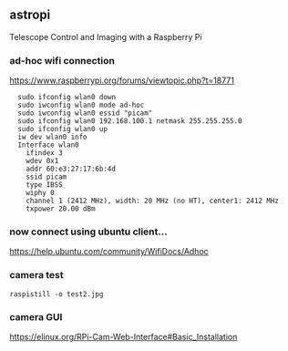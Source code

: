 ## astropi
Telescope Control and Imaging with a Raspberry Pi

### ad-hoc wifi connection
https://www.raspberrypi.org/forums/viewtopic.php?t=18771
```
  sudo ifconfig wlan0 down
  sudo iwconfig wlan0 mode ad-hoc
  sudo iwconfig wlan0 essid "picam"
  sudo ifconfig wlan0 192.168.100.1 netmask 255.255.255.0
  sudo ifconfig wlan0 up
  iw dev wlan0 info
  Interface wlan0
    ifindex 3
    wdev 0x1
    addr 60:e3:27:17:6b:4d
    ssid picam
    type IBSS
    wiphy 0
    channel 1 (2412 MHz), width: 20 MHz (no HT), center1: 2412 MHz
    txpower 20.00 dBm  
 ```
   
 ### now connect using ubuntu client...
 https://help.ubuntu.com/community/WifiDocs/Adhoc
  
### camera test
```
raspistill -o test2.jpg 
```
### camera GUI
https://elinux.org/RPi-Cam-Web-Interface#Basic_Installation
